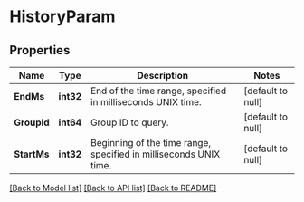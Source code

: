 # HistoryParam

## Properties
Name | Type | Description | Notes
------------ | ------------- | ------------- | -------------
**EndMs** | **int32** | End of the time range, specified in milliseconds UNIX time. | [default to null]
**GroupId** | **int64** | Group ID to query. | [default to null]
**StartMs** | **int32** | Beginning of the time range, specified in milliseconds UNIX time. | [default to null]

[[Back to Model list]](../README.md#documentation-for-models) [[Back to API list]](../README.md#documentation-for-api-endpoints) [[Back to README]](../README.md)


